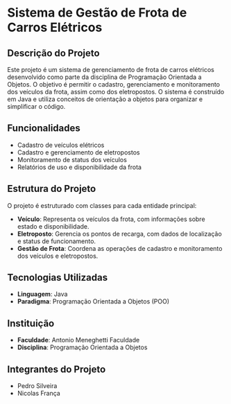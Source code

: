 # Sistema de Gestão de Frota de Carros Elétricos

## Descrição do Projeto
Este projeto é um sistema de gerenciamento de frota de carros elétricos desenvolvido como parte da disciplina de Programação Orientada a Objetos. O objetivo é permitir o cadastro, gerenciamento e monitoramento dos veículos da frota, assim como dos eletropostos. O sistema é construído em Java e utiliza conceitos de orientação a objetos para organizar e simplificar o código.

## Funcionalidades
- Cadastro de veículos elétricos
- Cadastro e gerenciamento de eletropostos
- Monitoramento de status dos veículos
- Relatórios de uso e disponibilidade da frota

## Estrutura do Projeto
O projeto é estruturado com classes para cada entidade principal:
- **Veículo**: Representa os veículos da frota, com informações sobre estado e disponibilidade.
- **Eletroposto**: Gerencia os pontos de recarga, com dados de localização e status de funcionamento.
- **Gestão de Frota**: Coordena as operações de cadastro e monitoramento dos veículos e eletropostos.

## Tecnologias Utilizadas
- **Linguagem**: Java
- **Paradigma**: Programação Orientada a Objetos (POO)

## Instituição
- **Faculdade**: Antonio Meneghetti Faculdade
- **Disciplina**: Programação Orientada a Objetos

## Integrantes do Projeto
- Pedro Silveira
- Nicolas França


